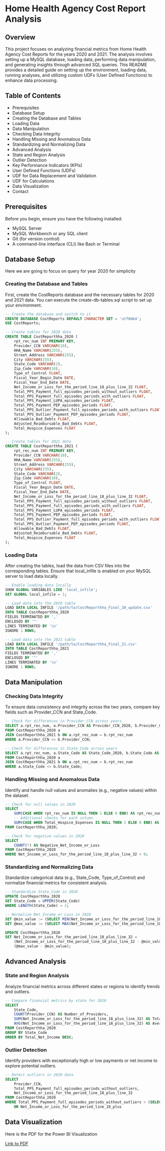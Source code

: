 # Home Health Agency Cost Report Analysis

## Overview
This project focuses on analyzing financial metrics from Home Health Agency Cost Reports for the years 2020 and 2021. The analysis involves setting up a MySQL database, loading data, performing data manipulation, and generating insights through advanced SQL queries. This README provides a detailed guide on setting up the environment, loading data, running analyses, and utilizing custom UDFs (User Defined Functions) to enhance data processing.

## Table of Contents

* Prerequisites
* Database Setup
* Creating the Database and Tables
* Loading Data
* Data Manipulation
* Checking Data Integrity
* Handling Missing and Anomalous Data
* Standardizing and Normalizing Data
* Advanced Analysis
* State and Region Analysis
* Outlier Detection
* Key Performance Indicators (KPIs)
* User Defined Functions (UDFs)
* UDF for Data Replacement and Validation
* UDF for Calculations
* Data Visualization
* Contact

## Prerequisites
Before you begin, ensure you have the following installed:

* MySQL Server
* MySQL Workbench or any SQL client
* Git (for version control)
* A command-line interface (CLI) like Bash or Terminal
## Database Setup
Here we are going to focus on query for year 2020 for simplicity
### Creating the Database and Tables
First, create the CostReports database and the necessary tables for 2020 and 2021 data. You can execute the create-db-tables.sql script to set up your environment.

```sql
-- Create the database and switch to it
CREATE DATABASE CostReports DEFAULT CHARACTER SET = 'utf8mb4';
USE CostReports;

-- Create tables for 2020 data
CREATE TABLE CostReporthha_2020 (
    rpt_rec_num INT PRIMARY KEY,
    Provider_CCN VARCHAR(10),
    HHA_Name VARCHAR(255),
    Street_Address VARCHAR(255),
    City VARCHAR(255),
    State_Code VARCHAR(2),
    Zip_Code VARCHAR(10),
    Type_of_Control FLOAT,
    Fiscal_Year_Begin_Date DATE,
    Fiscal_Year_End_Date DATE,
    Net_Income_or_Loss_for_the_period_line_18_plus_line_32 FLOAT,
    Total_PPS_Payment_full_episodes_periods_without_outliers FLOAT,
    Total_PPS_Payment_full_episodes_periods_with_outliers FLOAT,
    Total_PPS_Payment_LUPA_episodes_periods FLOAT,
    Total_PPS_Payment_PEP_episodes_periods FLOAT,
    Total_PPS_Outlier_Payment_full_episodes_periods_with_outliers FLOAT,
    Total_PPS_Outlier_Payment_PEP_episodes_periods FLOAT,
    Allowable_Bad_Debts FLOAT,
    Adjusted_Reimbursable_Bad_Debts FLOAT,
    Total_Hospice_Expenses FLOAT
);

-- Create tables for 2021 data
CREATE TABLE CostReporthha_2021 (
    rpt_rec_num INT PRIMARY KEY,
    Provider_CCN VARCHAR(10),
    HHA_Name VARCHAR(255),
    Street_Address VARCHAR(255),
    City VARCHAR(255),
    State_Code VARCHAR(2),
    Zip_Code VARCHAR(10),
    Type_of_Control FLOAT,
    Fiscal_Year_Begin_Date DATE,
    Fiscal_Year_End_Date DATE,
    Net_Income_or_Loss_for_the_period_line_18_plus_line_32 FLOAT,
    Total_PPS_Payment_full_episodes_periods_without_outliers FLOAT,
    Total_PPS_Payment_full_episodes_periods_with_outliers FLOAT,
    Total_PPS_Payment_LUPA_episodes_periods FLOAT,
    Total_PPS_Payment_PEP_episodes_periods FLOAT,
    Total_PPS_Outlier_Payment_full_episodes_periods_with_outliers FLOAT,
    Total_PPS_Outlier_Payment_PEP_episodes_periods FLOAT,
    Allowable_Bad_Debts FLOAT,
    Adjusted_Reimbursable_Bad_Debts FLOAT,
    Total_Hospice_Expenses FLOAT
);
```

### Loading Data
After creating the tables, load the data from CSV files into the corresponding tables. Ensure that local_infile is enabled on your MySQL server to load data locally.


```sql
-- Enable loading data locally
SHOW GLOBAL VARIABLES LIKE 'local_infile';
SET GLOBAL local_infile = 1;

-- Load data into the 2020 table
LOAD DATA LOCAL INFILE '/path/to/CostReporthha_Final_20_update.csv'
INTO TABLE CostReporthha_2020
FIELDS TERMINATED BY ','
ENCLOSED BY '"'
LINES TERMINATED BY '\n'
IGNORE 1 ROWS;

-- Load data into the 2021 table
LOAD DATA LOCAL INFILE '/path/to/CostReporthha_Final_21.csv'
INTO TABLE CostReporthha_2021
FIELDS TERMINATED BY ','
ENCLOSED BY '"'
LINES TERMINATED BY '\n'
IGNORE 1 ROWS;
```

## Data Manipulation
### Checking Data Integrity
To ensure data consistency and integrity across the two years, compare key fields such as Provider_CCN and State_Code.

```sql
-- Check for differences in Provider_CCN across years
SELECT a.rpt_rec_num, a.Provider_CCN AS Provider_CCN_2020, b.Provider_CCN AS Provider_CCN_2021
FROM CostReporthha_2020 a
JOIN CostReporthha_2021 b ON a.rpt_rec_num = b.rpt_rec_num
WHERE a.Provider_CCN <> b.Provider_CCN;

-- Check for differences in State_Code across years
SELECT a.rpt_rec_num, a.State_Code AS State_Code_2020, b.State_Code AS State_Code_2021
FROM CostReporthha_2020 a
JOIN CostReporthha_2021 b ON a.rpt_rec_num = b.rpt_rec_num
WHERE a.State_Code <> b.State_Code;
```

### Handling Missing and Anomalous Data
Identify and handle null values and anomalies (e.g., negative values) within the dataset.

```sql
-- Check for null values in 2020
SELECT 
    SUM(CASE WHEN rpt_rec_num IS NULL THEN 1 ELSE 0 END) AS rpt_rec_num_nulls,
    -- Additional checks for each column
    SUM(CASE WHEN Total_Hospice_Expenses IS NULL THEN 1 ELSE 0 END) AS Total_Hospice_Expenses_nulls
FROM CostReporthha_2020;

-- Check for negative values in 2020
SELECT 
    COUNT(*) AS Negative_Net_Income_or_Loss
FROM CostReporthha_2020
WHERE Net_Income_or_Loss_for_the_period_line_18_plus_line_32 < 0;
```

### Standardizing and Normalizing Data
Standardize categorical data (e.g., State_Code, Type_of_Control) and normalize financial metrics for consistent analysis.

```sql
-- Standardize State_Code in 2020
UPDATE CostReporthha_2020
SET State_Code = UPPER(State_Code)
WHERE LENGTH(State_Code) = 2;

-- Normalize Net_Income_or_Loss in 2020
SET @min_value := (SELECT MIN(Net_Income_or_Loss_for_the_period_line_18_plus_line_32) FROM CostReporthha_2020);
SET @max_value := (SELECT MAX(Net_Income_or_Loss_for_the_period_line_18_plus_line_32) FROM CostReporthha_2020);

UPDATE CostReporthha_2020
SET Net_Income_or_Loss_for_the_period_line_18_plus_line_32 =
    (Net_Income_or_Loss_for_the_period_line_18_plus_line_32 - @min_value) /
    (@max_value - @min_value);
```

## Advanced Analysis
### State and Region Analysis
Analyze financial metrics across different states or regions to identify trends and outliers.

```sql
-- Compare financial metrics by state for 2020
SELECT 
    State_Code,
    COUNT(Provider_CCN) AS Number_of_Providers,
    SUM(Net_Income_or_Loss_for_the_period_line_18_plus_line_32) AS Total_Net_Income,
    AVG(Net_Income_or_Loss_for_the_period_line_18_plus_line_32) AS Average_Net_Income
FROM CostReporthha_2020
GROUP BY State_Code
ORDER BY Total_Net_Income DESC;
```

### Outlier Detection
Identify providers with exceptionally high or low payments or net income to explore potential outliers.

```sql
-- Detect outliers in 2020 data
SELECT 
    Provider_CCN,
    Total_PPS_Payment_full_episodes_periods_without_outliers,
    Net_Income_or_Loss_for_the_period_line_18_plus_line_32
FROM CostReporthha_2020
WHERE Total_PPS_Payment_full_episodes_periods_without_outliers > (SELECT AVG(Total_PPS_Payment_full_episodes_periods_without_outliers) + 2 * STDDEV(Total_PPS_Payment_full_episodes_periods_without_outliers) FROM CostReporthha_2020)
    OR Net_Income_or_Loss_for_the_period_line_18_plus
```

## Data Visualization
Here is the PDF for the Power BI Visualization

[Link to PDF](./Home%20Health%20Agency%20Cost.pdf)


